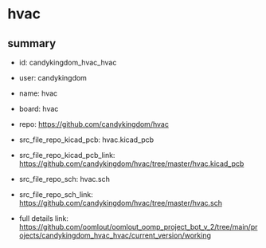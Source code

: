 # hvac
 
## summary 
* id: candykingdom_hvac_hvac
* user: candykingdom
* name: hvac
* board: hvac
* repo: https://github.com/candykingdom/hvac
* src_file_repo_kicad_pcb: hvac.kicad_pcb
* src_file_repo_kicad_pcb_link: https://github.com/candykingdom/hvac/tree/master/hvac.kicad_pcb


* src_file_repo_sch: hvac.sch
* src_file_repo_sch_link: https://github.com/candykingdom/hvac/tree/master/hvac.sch
* full details link: https://github.com/oomlout/oomlout_oomp_project_bot_v_2/tree/main/projects/candykingdom_hvac_hvac/current_version/working  






